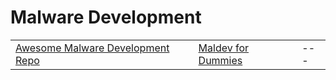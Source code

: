 # Malware Development



|                                                                                               |                                                                         |     |
| --------------------------------------------------------------------------------------------- | ----------------------------------------------------------------------- | --- |
| [Awesome Malware Development Repo](https://github.com/rootkit-io/awesome-malware-development) | [Maldev for Dummies](https://github.com/chvancooten/maldev-for-dummies) | --- |
